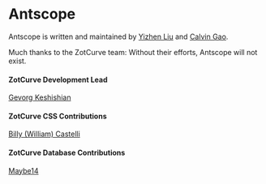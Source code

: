 # Antscope
Antscope is written and maintained by [Yizhen Liu](https://github.com/imliuyzh) and [Calvin Gao](https://github.com/calvin-gao).

Much thanks to the ZotCurve team: Without their efforts, Antscope will not exist.
#### ZotCurve Development Lead
[Gevorg Keshishian](https://github.com/keshishi)


#### ZotCurve CSS Contributions
[Billy (William) Castelli](https://github.com/billycastelli)


#### ZotCurve Database Contributions
[Maybe14](https://github.com/Maybe14)
